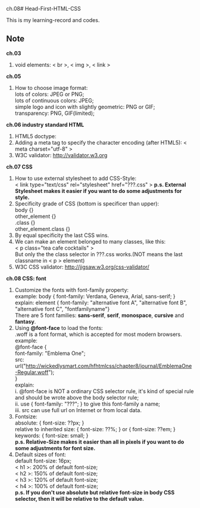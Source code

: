 ch.08# Head-First-HTML-CSS

This is my learning-record and codes.


## Note

**ch.03**  
1. void elements: < br >, < img >, < link >  

**ch.05**  
1. How to choose image format:  
  lots of colors: JPEG or PNG;  
  lots of continuous colors: JPEG;  
  simple logo and icon with slightly geometric: PNG or GIF;  
  transparency: PNG, GIF(limited);  

**ch.06 industry standard HTML**  
1. HTML5 doctype: <!doctype html>  
2. Adding a meta tag to specify the character encoding (after HTML5): < meta charset="utf-8" >  
3. W3C validator: http://validator.w3.org  

**ch.07 CSS**  
1. How to use external stylesheet to add CSS-Style:  
  < link type="text/css" rel="stylesheet" href="???.css" >
  **p.s. External Stylesheet makes it easier if you want to do some adjustments for style.**  
2. Specificity grade of CSS (bottom is specificer than upper):  
  body {}  
  other_element {}  
  .class {}  
  other_element.class {}  
3. By equal specificity the last CSS wins.  
4. We can make an element belonged to many classes, like this:  
  < p class="tea cafe cocktails" >  
  But only the the class selector in ???.css works.(NOT means the last classname in < p > element)  
5. W3C CSS validator: http://jigsaw.w3.org/css-validator/  

**ch.08 CSS: font**  
1. Customize the fonts with font-family property:  
  example: body { font-family: Verdana, Geneva, Arial, sans-serif; }  
  explain: element { font-family: "alternative font A", "alternative font B", "alternative font C", "fontfamilyname"}  
  There are 5 font families: **sans-serif**, **serif**, **monospace**, **cursive** and **fantasy**.  
2. Using **@font-face** to load the fonts:  
  .woff is a font format, which is accepted for most modern browsers.  
  example:  
    @font-face {  
       font-family: "Emblema One";  
       src: url("http://wickedlysmart.com/hfhtmlcss/chapter8/journal/EmblemaOne-Regular.woff");  
    }  
  explain:  
    i. @font-face is NOT a ordinary CSS selector rule, it's kind of special rule and should be wrote above the body selector rule;  
    ii. use { font-family: "???"; } to give this font-family a name;  
    iii. src can use full url on Internet or from local data.  
3. Fontsize:  
  absolute: { font-size: ??px; }  
  relative to inherited size: { font-size: ??%; } or { font-size: ??em; }  
  keywords: { font-size: small; }  
  **p.s. Relative-Size makes it easier than all in pixels if you want to do some adjustments for font size.**  
4. Default sizes of font:  
  default font-size: 16px;  
  < h1 >: 200% of default font-size;  
  < h2 >: 150% of default font-size;  
  < h3 >: 120% of default font-size;  
  < h4 >: 100% of default font-size;  
  **p.s. If you don't use absolute but relative font-size in body CSS selector, then it will be relative to the default value.**  



